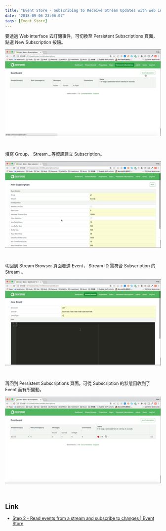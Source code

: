 ```yaml
---
title: "Event Store - Subscribing to Receive Stream Updates with web interface"
date: "2018-09-06 23:06:07"
tags: [Event Store]
---
```



要透過 Web interface 去訂閱事件，可切換至 Persistent Subscriptions 頁面，點選 New Subscription 按鈕。  

<!-- More -->

![1.png](1.png)
 
<br/>


填寫 Group、 Stream...等資訊建立 Subscription。  

![2.png](2.png)
 
<br/>


切回到 Stream Browser 頁面發送 Event， Stream ID 需符合 Subscription 的 Stream	。  

![3.png](3.png)
 
<br/>


再回到 Persistent Subscriptions 頁面，可從 Subscription 的狀態因收到了 Event 而有所變動。  

![4.png](4.png)
 
<br/>


Link
----
* [Step 2 - Read events from a stream and subscribe to changes | Event Store](https://eventstore.org/docs/getting-started/reading-subscribing-events/index.html?tabs=tabid-6%2Ctabid-8%2Ctabid-create-sub-http)
